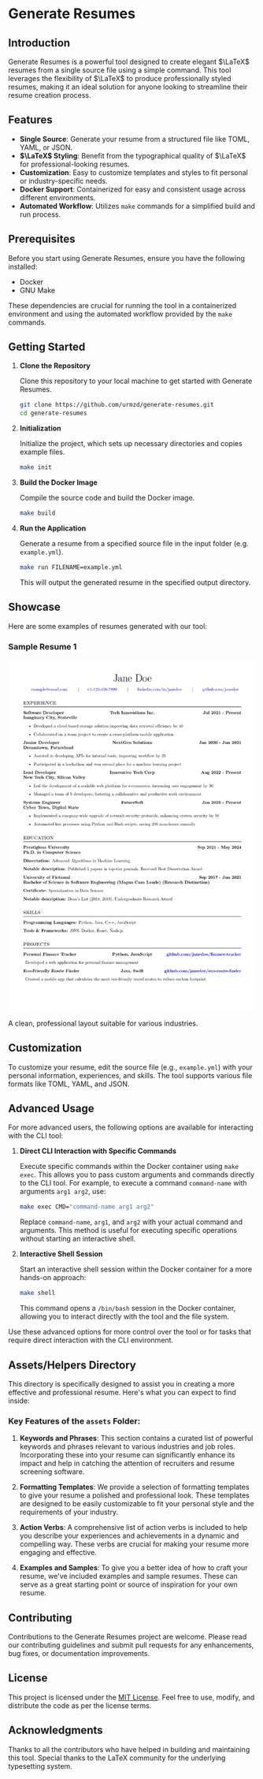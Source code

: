 # Generate Resumes

## Introduction

Generate Resumes is a powerful tool designed to create elegant $\LaTeX$ resumes from a single source file using a simple command. This tool leverages the flexibility of $\LaTeX$ to produce professionally styled resumes, making it an ideal solution for anyone looking to streamline their resume creation process.

## Features

- **Single Source**: Generate your resume from a structured file like TOML, YAML, or JSON.
- **$\LaTeX$ Styling**: Benefit from the typographical quality of $\LaTeX$ for professional-looking resumes.
- **Customization**: Easy to customize templates and styles to fit personal or industry-specific needs.
- **Docker Support**: Containerized for easy and consistent usage across different environments.
- **Automated Workflow**: Utilizes `make` commands for a simplified build and run process.

## Prerequisites

Before you start using Generate Resumes, ensure you have the following installed:
- Docker
- GNU Make

These dependencies are crucial for running the tool in a containerized environment and using the automated workflow provided by the `make` commands.

## Getting Started

1. **Clone the Repository**
   
   Clone this repository to your local machine to get started with Generate Resumes.

   ```bash
   git clone https://github.com/urmzd/generate-resumes.git
   cd generate-resumes
   ```

2. **Initialization**

   Initialize the project, which sets up necessary directories and copies example files.

   ```bash
   make init
   ```

3. **Build the Docker Image**

   Compile the source code and build the Docker image.

   ```bash
   make build
   ```

4. **Run the Application**

   Generate a resume from a specified source file in the input folder (e.g. `example.yml`).

   ```bash
   make run FILENAME=example.yml
   ```

   This will output the generated resume in the specified output directory.

## Showcase

Here are some examples of resumes generated with our tool:

### Sample Resume 1

![Sample Resume 1](assets/example_results/example.jpg)

A clean, professional layout suitable for various industries.

## Customization

To customize your resume, edit the source file (e.g., `example.yml`) with your personal information, experiences, and skills. The tool supports various file formats like TOML, YAML, and JSON.

## Advanced Usage

For more advanced users, the following options are available for interacting with the CLI tool:

1. **Direct CLI Interaction with Specific Commands**

   Execute specific commands within the Docker container using `make exec`. This allows you to pass custom arguments and commands directly to the CLI tool. For example, to execute a command `command-name` with arguments `arg1 arg2`, use:

   ```bash
   make exec CMD="command-name arg1 arg2"
   ```

   Replace `command-name`, `arg1`, and `arg2` with your actual command and arguments. This method is useful for executing specific operations without starting an interactive shell.

2. **Interactive Shell Session**

   Start an interactive shell session within the Docker container for a more hands-on approach:

   ```bash
   make shell
   ```

   This command opens a `/bin/bash` session in the Docker container, allowing you to interact directly with the tool and the file system.

Use these advanced options for more control over the tool or for tasks that require direct interaction with the CLI environment. 

## Assets/Helpers Directory

This directory is specifically designed to assist you in creating a more effective and professional resume. Here's what you can expect to find inside:

### Key Features of the `assets` Folder:

1. **Keywords and Phrases**: This section contains a curated list of powerful keywords and phrases relevant to various industries and job roles. Incorporating these into your resume can significantly enhance its impact and help in catching the attention of recruiters and resume screening software.

2. **Formatting Templates**: We provide a selection of formatting templates to give your resume a polished and professional look. These templates are designed to be easily customizable to fit your personal style and the requirements of your industry.

3. **Action Verbs**: A comprehensive list of action verbs is included to help you describe your experiences and achievements in a dynamic and compelling way. These verbs are crucial for making your resume more engaging and effective.

4. **Examples and Samples**: To give you a better idea of how to craft your resume, we've included examples and sample resumes. These can serve as a great starting point or source of inspiration for your own resume.

## Contributing

Contributions to the Generate Resumes project are welcome. Please read our contributing guidelines and submit pull requests for any enhancements, bug fixes, or documentation improvements.

## License

This project is licensed under the [MIT License](LICENSE). Feel free to use, modify, and distribute the code as per the license terms.

## Acknowledgments

Thanks to all the contributors who have helped in building and maintaining this tool. Special thanks to the LaTeX community for the underlying typesetting system.
